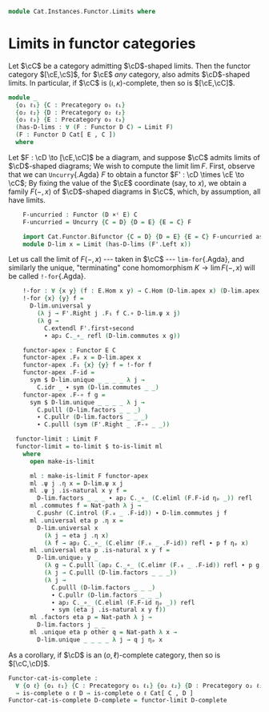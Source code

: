 <!--
```agda
open import Cat.Functor.Adjoint.Continuous
open import Cat.Instances.Functor.Duality
open import Cat.Diagram.Colimit.Base
open import Cat.Functor.Equivalence
open import Cat.Diagram.Limit.Base
open import Cat.Diagram.Equaliser
open import Cat.Instances.Functor
open import Cat.Instances.Product
open import Cat.Diagram.Pullback
open import Cat.Diagram.Terminal
open import Cat.Diagram.Product
open import Cat.Diagram.Duals
open import Cat.Prelude
```
-->

```agda
module Cat.Instances.Functor.Limits where
```

# Limits in functor categories

Let $\cC$ be a category admitting $\cD$-shaped limits. Then the
functor category $[\cE,\cS]$, for $\cE$ _any_ category, also
admits $\cD$-shaped limits. In particular, if $\cC$ is
$(\iota,\kappa)$-complete, then so is $[\cE,\cC]$.

```agda
module _
  {o₁ ℓ₁} {C : Precategory o₁ ℓ₁}
  {o₂ ℓ₂} {D : Precategory o₂ ℓ₂}
  {o₃ ℓ₃} {E : Precategory o₃ ℓ₃}
  (has-D-lims : ∀ (F : Functor D C) → Limit F)
  (F : Functor D Cat[ E , C ])
  where
```

<!--
```agda
  open Terminal
  open Functor
  open _=>_

  import Cat.Reasoning C as C
  import Cat.Reasoning D as D
  import Cat.Reasoning E as E

  private
    module F = Functor F
```
-->

Let $F : \cD \to [\cE,\cC]$ be a diagram, and suppose $\cC$
admits limits of $\cD$-shaped diagrams; We wish to compute the limit
$\lim F$. First, observe that we can `Uncurry`{.Agda} $F$ to obtain a
functor $F' : \cD \times \cE \to \cC$; By fixing the value of
the $\cE$ coordinate (say, to $x$), we obtain a family $F(-, x)$ of
$\cD$-shaped diagrams in $\cC$, which, by assumption, all have
limits.

```agda
    F-uncurried : Functor (D ×ᶜ E) C
    F-uncurried = Uncurry {C = D} {D = E} {E = C} F

    import Cat.Functor.Bifunctor {C = D} {D = E} {E = C} F-uncurried as F'
    module D-lim x = Limit (has-D-lims (F'.Left x))
```

Let us call the limit of $F(-, x)$ --- taken in $\cC$ ---
`lim-for`{.Agda}, and similarly the unique, "terminating" cone
homomorphism $K \to \lim F(-, x)$ will be called `!-for`{.Agda}.

```agda
    !-for : ∀ {x y} (f : E.Hom x y) → C.Hom (D-lim.apex x) (D-lim.apex y)
    !-for {x} {y} f =
      D-lim.universal y
        (λ j → F'.Right j .F₁ f C.∘ D-lim.ψ x j)
        (λ g →
          C.extendl F'.first∘second
          ∙ ap₂ C._∘_ refl (D-lim.commutes x g))

    functor-apex : Functor E C
    functor-apex .F₀ x = D-lim.apex x
    functor-apex .F₁ {x} {y} f = !-for f
    functor-apex .F-id =
      sym $ D-lim.unique _ _ _ _ λ j →
        C.idr _ ∙ sym (D-lim.commutes _ _)
    functor-apex .F-∘ f g =
      sym $ D-lim.unique _ _ _ _ λ j →
        C.pulll (D-lim.factors _ _ _)
        ∙ C.pullr (D-lim.factors _ _ _)
        ∙ C.pulll (sym (F'.Right _ .F-∘ _ _))

  functor-limit : Limit F
  functor-limit = to-limit $ to-is-limit ml
    where
      open make-is-limit

      ml : make-is-limit F functor-apex
      ml .ψ j .η x = D-lim.ψ x j
      ml .ψ j .is-natural x y f =
        D-lim.factors _ _ _ ∙ ap₂ C._∘_ (C.eliml (F.F-id ηₚ _)) refl
      ml .commutes f = Nat-path λ j →
        C.pushr (C.introl (F.₀ _ .F-id)) ∙ D-lim.commutes j f
      ml .universal eta p .η x =
        D-lim.universal x
          (λ j → eta j .η x)
          (λ f → ap₂ C._∘_ (C.elimr (F.₀ _ .F-id)) refl ∙ p f ηₚ x)
      ml .universal eta p .is-natural x y f =
        D-lim.unique₂ y _
          (λ g → C.pulll (ap₂ C._∘_ (C.elimr (F.₀ _ .F-id)) refl ∙ p g ηₚ y))
          (λ j → C.pulll (D-lim.factors _ _ _))
          (λ j →
            C.pulll (D-lim.factors _ _ _)
            ∙ C.pullr (D-lim.factors _ _ _)
            ∙ ap₂ C._∘_ (C.eliml (F.F-id ηₚ _)) refl
            ∙ sym (eta j .is-natural x y f))
      ml .factors eta p = Nat-path λ j →
        D-lim.factors j _ _
      ml .unique eta p other q = Nat-path λ x →
        D-lim.unique _ _ _ _ λ j → q j ηₚ x
```

As a corollary, if $\cD$ is an $(o,\ell)$-complete category, then so
is $[\cC,\cD]$.

```agda
Functor-cat-is-complete :
  ∀ {o ℓ} {o₁ ℓ₁} {C : Precategory o₁ ℓ₁} {o₂ ℓ₂} {D : Precategory o₂ ℓ₂}
  → is-complete o ℓ D → is-complete o ℓ Cat[ C , D ]
Functor-cat-is-complete D-complete = functor-limit D-complete
```

<!--
```agda
module _
  {o₁ ℓ₁} {C : Precategory o₁ ℓ₁}
  {o₂ ℓ₂} {D : Precategory o₂ ℓ₂}
  {o₃ ℓ₃} {E : Precategory o₃ ℓ₃}
  (has-D-colims : ∀ (F : Functor D C) → Colimit F)
  (F : Functor D Cat[ E , C ])
  where

  functor-colimit : Colimit F
  functor-colimit = colim where
    F' : Functor (D ^op) Cat[ E ^op , C ^op ]
    F' = op-functor→ F∘ Functor.op F

    F'-lim : Limit F'
    F'-lim = functor-limit
      (λ f → subst Limit F^op^op≡F (Colimit→Co-limit _ (has-D-colims (Functor.op f))))
      F'

    LF'' : Limit (op-functor← {C = E} {D = C} F∘ (op-functor→ F∘ Functor.op F))
    LF'' = right-adjoint-limit (is-equivalence.F⊣F⁻¹ op-functor-is-equiv) F'-lim

    LFop : Limit (Functor.op F)
    LFop = subst Limit (F∘-assoc ∙ ap (_F∘ Functor.op F) op-functor←→ ∙ F∘-idl) LF''

    colim : Colimit F
    colim = Co-limit→Colimit _ LFop

Functor-cat-is-cocomplete :
  ∀ {o ℓ} {o₁ ℓ₁} {C : Precategory o₁ ℓ₁} {o₂ ℓ₂} {D : Precategory o₂ ℓ₂}
  → is-cocomplete o ℓ D → is-cocomplete o ℓ Cat[ C , D ]
Functor-cat-is-cocomplete D-cocomplete = functor-colimit D-cocomplete
```
-->
